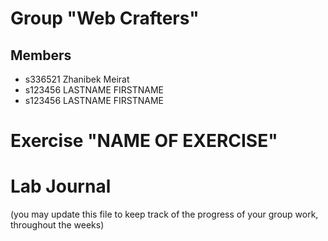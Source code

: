 # Group "Web Crafters"

## Members
- s336521 Zhanibek Meirat
- s123456 LASTNAME FIRSTNAME
- s123456 LASTNAME FIRSTNAME

# Exercise "NAME OF EXERCISE"

# Lab Journal

(you may update this file to keep track of the progress of your group work, throughout the weeks)
